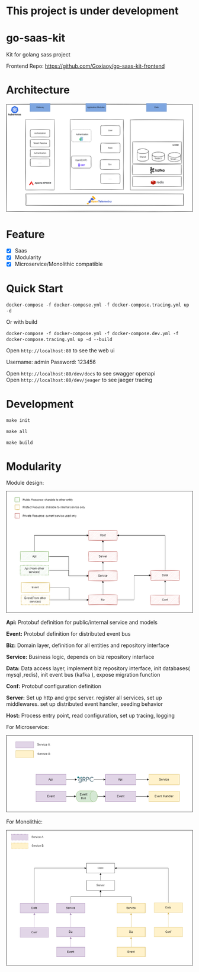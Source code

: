# This project is under development

# go-saas-kit

Kit for golang sass project

Frontend Repo: https://github.com/Goxiaoy/go-saas-kit-frontend

# Architecture
![Architecture](https://github.com/goxiaoy/go-saas-kit/blob/main/docs/go-saas-kit.drawio.png?raw=true)

[//]: # (# Demo )

[//]: # (address http://saas.nihaosaoya.com &#40;Shanghai&#41;)

[//]: # (- **Host** Username:admin  Password:123456)

[//]: # (- **Separate Storage Tenant** domain:separateDbDemo Username:admin  Password:123456)

[//]: # (- **Shared Storage Tenant** domain:sharedDbDemo Username:admin  Password:123456)


# Feature

* [x] Saas
* [x] Modularity
* [x] Microservice/Monolithic compatible

# Quick Start

```
docker-compose -f docker-compose.yml -f docker-compose.tracing.yml up -d
```

[//]: # (With hydra)

[//]: # (```)

[//]: # (docker-compose -f docker-compose.yml -f docker-compose.hydra.yml up -d)
[//]: # (```)
Or with build
```
docker-compose -f docker-compose.yml -f docker-compose.dev.yml -f docker-compose.tracing.yml up -d --build
```

Open `http://localhost:80` to see the web ui

Username: admin
Password: 123456

Open `http://localhost:80/dev/docs` to see swagger openapi  
Open `http://localhost:80/dev/jeager` to see jaeger tracing
# Development

```shell
make init
```
```shell
make all
```
```shell
make build
```

# Modularity

Module design: 

![Minimal](https://github.com/goxiaoy/go-saas-kit/blob/main/docs/minimal-module-design.drawio.png?raw=true)


**Api:** Protobuf definition for public/internal service and models

**Event:** Protobuf definition for distributed event bus

**Biz:** Domain layer, definition for all entities and repository interface

**Service:** Business logic, depends on biz repository interface

**Data:** Data access layer, implement biz repository interface, init databases( mysql ,redis), init event bus (kafka ), expose migration function

**Conf:** Protobuf configuration definition

**Server:** Set up http and grpc server. register all services, set up middlewares. set up distributed  event handler, seeding behavior

**Host:** Process entry point, read configuration, set up tracing, logging



For Microservice:

![Minimal](https://github.com/goxiaoy/go-saas-kit/blob/main/docs/microservice.drawio.png?raw=true)



For Monolithic:

![Minimal](https://github.com/goxiaoy/go-saas-kit/blob/main/docs/monolithic.drawio.png?raw=true)
